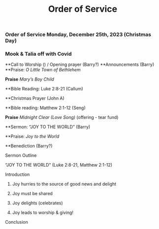﻿---
layout: oos
title: Order of Service
---
### Order of Service Monday, December 25th, 2023 (Christmas Day)
### Mook & Talia off with Covid

**Call to Worship () / Opening prayer (Barry?)
**Announcements (Barry)
**Praise: *O Little Town of Bethlehem*

**Praise**  *Mary’s Boy Child*

**Bible Reading: Luke 2:8-21 (Callum)

**Christmas Prayer (John A)

**Bible reading: Matthew 2:1-12 (Seng)

**Praise** *Midnight Clear (Love Song)*  (offering - tear fund)

**Sermon: “JOY TO THE WORLD” (Barry)

**Praise: *Joy to the World*

**Benediction (Barry?)


Sermon Outline

“JOY TO THE WORLD” (Luke 2:8-21, Matthew 2:1-12)

Introduction

1. Joy hurries to the source of good news and delight

2. Joy must be shared

3. Joy delights (celebrates)

4. Joy leads to worship & giving!

Conclusion
